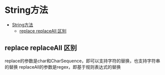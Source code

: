 # String方法

- [String方法](#string方法)
  - [replace replaceAll 区别](#replace-replaceall-区别)

## replace replaceAll 区别

replace的参数是char和CharSequence，即可以支持字符的替换，也支持字符串的替换
replaceAll的参数是regex，即基于规则表达式的替换

